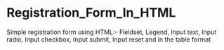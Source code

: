 # Registration_Form_In_HTML
Simple registration form using HTML:-  Fieldset, Legend, Input text, Input radio, Input checkbox, Input submit, Input reset and in the table format
